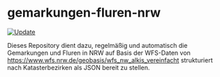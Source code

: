 # gemarkungen-fluren-nrw

[![Update](https://github.com/kreis-viersen/gemarkungen-fluren-nrw/actions/workflows/update.yml/badge.svg)](https://github.com/kreis-viersen/gemarkungen-fluren-nrw/actions/workflows/update.yml)

Dieses Repository dient dazu, regelmäßig und automatisch die Gemarkungen und Fluren in NRW auf Basis der WFS-Daten von https://www.wfs.nrw.de/geobasis/wfs_nw_alkis_vereinfacht strukturiert nach Katasterbezirken als JSON bereit zu stellen.
